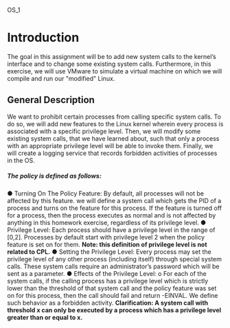 OS_1

# Introduction
The goal in this assignment will be to add new system calls to the kernel’s interface and to
change some existing system calls. Furthermore, in this exercise, we will use VMware to simulate a virtual machine on
which we will compile and run our "modified" Linux. 
## General Description
We want  to prohibit certain processes from calling specific system calls. To do so, we will
add new features to the Linux kernel wherein every process is associated with a specific
privilege level. Then, we will modify some existing system calls, that we have learned about,
such that only a process with an appropriate privilege level will be able to invoke them. Finally,
we will create a logging service that records forbidden activities of processes in the OS.
##### The policy is defined as follows:
● Turning On The Policy Feature: By default, all processes will not be affected by this
feature. we will define a system call which gets the PID of a process and turns on the
feature for this process. If the feature is turned off for a process, then the process
executes as normal and is not affected by anything in this homework exercise,
regardless of its privilege level.
● Privilege Level: Each process should have a privilege level in the range of [0,2].
Processes by default start with privilege level 2 when the policy feature is set on for
them.
**Note: this definition of privilege level is not related to CPL.**
● Setting the Privilege Level: Every process may set the privilege level of any other
process (including itself) through special system calls. These system calls require an
administrator’s password which will be sent as a parameter.
● Effects of the Privilege Level:
o For each of the system calls, if the calling process has a privilege level which is
strictly lower than the threshold of that system call and the policy feature was set
on for this process, then the call should fail and return -EINVAL. We define such
behavior as a forbidden activity.
**Clarification: A system call with threshold x can only be executed by a process
which has a privilege level greater than or equal to x.**
